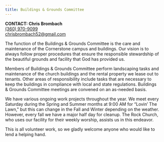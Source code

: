 ```yaml
---
title: Buildings & Grounds Committee
---
```

**CONTACT: Chris Brombach**\
[(360) 970-9099](tel:360-970-9099)\
[chrisbrombach52@gmail.com](emailto:chrisbrombach52@gmail.com)

The function of the Buildings & Grounds Committee is the care and maintenance of the Cornerstone campus and buildings. Our vision is to always follow proper procedures that ensure the responsible stewardship of the beautiful grounds and facility that God has provided us.

Members of Buildings & Grounds Committee perform landscaping tasks and maintenance of the church buildings and the rental property we lease out to tenants. Other areas of responsibility include tasks that are necessary to keep the buildings in compliance with local and state regulations. Buildings & Grounds Committee meetings are convened on an as-needed basis.

We have various ongoing work projects throughout the year. We meet every Saturday during the Spring and Summer months at 9:00 AM for “Lovin’ The Lawn," but this can change in the Fall and Winter depending on the weather. However, every fall we have a major half day for cleanup. The Rock Church, who uses our facility for their weekly worship, assists us in this endeavor. 

This is all volunteer work, so we gladly welcome anyone who would like to lend a helping hand.
